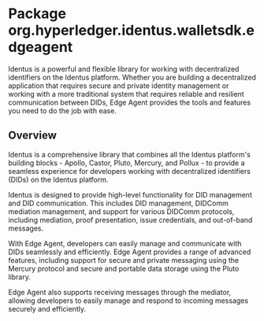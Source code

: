 # Package org.hyperledger.identus.walletsdk.edgeagent

Identus is a powerful and flexible library for working with decentralized identifiers on the Identus platform. Whether
you are building a decentralized application that requires secure and private identity management or working with a more
traditional system that requires reliable and resilient communication between DIDs, Edge Agent provides the tools and
features you need to do the job with ease.

## Overview

Identus is a comprehensive library that combines all the Identus platform's building blocks - Apollo, Castor, Pluto,
Mercury, and Pollux - to provide a seamless experience for developers working with decentralized identifiers (DIDs) on
the Identus platform.

Identus is designed to provide high-level functionality for DID management and DID communication. This includes DID
management, DIDComm mediation management, and support for various DIDComm protocols, including mediation, proof
presentation, issue credentials, and out-of-band messages.

With Edge Agent, developers can easily manage and communicate with DIDs seamlessly and efficiently. Edge Agent
provides a range of advanced features, including support for secure and private messaging using the Mercury protocol and
secure and portable data storage using the Pluto library.

Edge Agent also supports receiving messages through the mediator, allowing developers to easily manage and respond to
incoming messages securely and efficiently.
